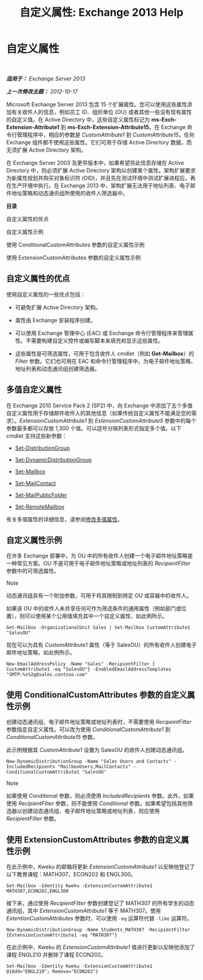﻿---
title: '自定义属性: Exchange 2013 Help'
TOCTitle: 自定义属性
ms:assetid: 2b043878-0b34-4563-a9c2-28a9efa7447e
ms:mtpsurl: https://technet.microsoft.com/zh-cn/library/Ee423541(v=EXCHG.150)
ms:contentKeyID: 50490119
ms.date: 01/11/2018
mtps_version: v=EXCHG.150
ms.translationtype: HT
---

# 自定义属性

 

_**适用于：** Exchange Server 2013_

_**上一次修改主题：** 2012-10-17_

Microsoft Exchange Server 2013 包含 15 个扩展属性。您可以使用这些属性添加有关收件人的信息，例如员工 ID、组织单位 (OU) 或者其他一些没有现有属性的自定义值。在 Active Directory 中，这些自定义属性标记为 **ms-Exch-Extension-Attribute1** 到 **ms-Exch-Extension-Attribute15**。在 Exchange 命令行管理程序中，相应的参数是 *CustomAttribute1* 到 *CustomAttribute15*。任何 Exchange 组件都不使用这些属性。它们可用于存储 Active Directory 数据，而无须扩展 Active Directory 架构。

在 Exchange Server 2003 及更早版本中，如果希望将此信息存储在 Active Directory 中，则必须扩展 Active Directory 架构以创建某个属性。架构扩展要求为新属性规划并购买对象标识符 (OID)，并且先在测试环境中测试扩展进程后，再在生产环境中执行。在 Exchange 2013 中，架构扩展无法用于地址列表、电子邮件地址策略和动态通讯组所使用的收件人筛选器中。

**目录**

自定义属性的优点

自定义属性示例

使用 ConditionalCustomAttributes 参数的自定义属性示例

使用 ExtensionCustomAttributes 参数的自定义属性示例

## 自定义属性的优点

使用自定义属性的一些优点包括：

  - 可避免扩展 Active Directory 架构。

  - 属性由 Exchange 安装程序创建。

  - 可以使用 Exchange 管理中心 (EAC) 或 Exchange 命令行管理程序来管理属性。不需要构建自定义控件或编写脚本来填充和显示这些属性。

  - 这些属性是可筛选属性，可用于包含收件人 cmdlet（例如 **Get-Mailbox**）的 *Filter* 参数。它们也可用在 EAC 和命令行管理程序中，为电子邮件地址策略、地址列表和动态通讯组创建筛选器。

## 多值自定义属性

在 Exchange 2010 Service Pack 2 (SP2) 中，向 Exchange 中添加了五个多值自定义属性用于存储邮件收件人的其他信息（如果传统自定义属性不能满足您的需求）。*ExtensionCustomAttribute1* 到 *ExtensionCustomAttribute5* 参数中的每个参数最多都可以存放 1,300 个值。可以逗号分隔列表形式指定多个值。以下 cmdlet 支持这些新参数：

  - [Set-DistributionGroup](https://technet.microsoft.com/zh-cn/library/bb124955\(v=exchg.150\))

  - [Set-DynamicDistributionGroup](https://technet.microsoft.com/zh-cn/library/bb123796\(v=exchg.150\))

  - [Set-Mailbox](https://technet.microsoft.com/zh-cn/library/bb123981\(v=exchg.150\))

  - [Set-MailContact](https://technet.microsoft.com/zh-cn/library/aa995950\(v=exchg.150\))

  - [Set-MailPublicFolder](https://technet.microsoft.com/zh-cn/library/bb123707\(v=exchg.150\))

  - [Set-RemoteMailbox](https://technet.microsoft.com/zh-cn/library/ff607302\(v=exchg.150\))

有关多值属性的详细信息，请参阅[修改多值属性](modifying-multivalued-properties-exchange-2013-help.md)。

## 自定义属性示例

在许多 Exchange 部署中，为 OU 中的所有收件人创建一个电子邮件地址策略是一种常见方案。OU 不是可用于电子邮件地址策略或地址列表的 *RecipientFilter* 参数中的可筛选属性。

> [!NOTE]
> 动态通讯组具有一个附加参数，可用于将其限制到特定 OU 或容器中的收件人。


如果该 OU 中的收件人未共享任何可作为筛选条件的通用属性（例如部门或位置），则可以使用某个公用值填充其中一个自定义属性，如此例所示。

    Get-Mailbox -OrganizationalUnit Sales | Set-Mailbox CustomAttribute1 "SalesOU"

现在可以为具有 *CustomAttribute1* 属性（等于 SalesOU）的所有收件人创建电子邮件地址策略，如此例所示。

    New-EmailAddressPolicy -Name "Sales" -RecipientFilter { CustomAttribute1 -eq "SalesOU"} -EnabledEmailAddressTemplates "SMTP:%s%2g@sales.contoso.com"

## 使用 ConditionalCustomAttributes 参数的自定义属性示例

创建动态通讯组、电子邮件地址策略或地址列表时，不需要使用 *RecipeintFilter* 参数指定自定义属性。可以改为使用 *ConditionalCustomAttribute1* 到 *ConditionalCustomAttribute15* 参数。

此示例根据其 *CustomAttribute1* 设置为 SalesOU 的收件人创建动态通讯组。

    New-DynamicDistributionGroup -Name "Sales Users and Contacts" -IncludedRecipients "MailboxUsers,MailContacts" -ConditionalCustomAttribute1 "SalesOU"

> [!NOTE]
> 如果使用 <em>Conditional</em> 参数，则必须使用 <em>IncludedRecipients</em> 参数。此外，如果使用 <em>RecipientFilter</em> 参数，则不能使用 <em>Conditional</em> 参数。如果希望包括其他筛选器以创建动态通讯组、电子邮件地址策略或地址列表，则应使用 <em>RecipientFilter</em> 参数。


## 使用 ExtensionCustomAttributes 参数的自定义属性示例

在此示例中，Kweku 的邮箱将更新 *ExtensionCustomAttribute1* 以反映他登记了以下教育课程：MATH307、ECON202 和 ENGL300。

    Set-Mailbox -Identity Kweku -ExtensionCustomAttribute1 MATH307,ECON202,ENGL300

接下来，通过使用 *RecipientFilter* 参数创建登记了 MATH307 的所有学生的动态通讯组，其中 *ExtensionCustomAttribute1* 等于 MATH307。使用 *ExtentionCustomAttributes* 参数时，可以使用 `-eq` 运算符代替 `-like` 运算符。

    New-DynamicDistributionGroup -Name Students_MATH307 -RecipientFilter {ExtensionCustomAttribute1 -eq "MATH307"}

在此示例中，Kweku 的 *ExtensionCustomAttribute1* 值进行更新以反映他添加了课程 ENGL210 并删除了课程 ECON202。

    Set-Mailbox -Identity Kweku -ExtensionCustomAttribute1 @{Add="ENGL210"; Remove="ECON202"}

